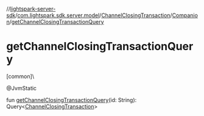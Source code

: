 //[lightspark-server-sdk](../../../../index.md)/[com.lightspark.sdk.server.model](../../index.md)/[ChannelClosingTransaction](../index.md)/[Companion](index.md)/[getChannelClosingTransactionQuery](get-channel-closing-transaction-query.md)

# getChannelClosingTransactionQuery

[common]\

@JvmStatic

fun [getChannelClosingTransactionQuery](get-channel-closing-transaction-query.md)(id: String): Query&lt;[ChannelClosingTransaction](../index.md)&gt;
